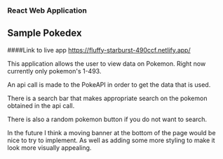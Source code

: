 ### React Web Application

## Sample Pokedex

####Link to live app https://fluffy-starburst-490ccf.netlify.app/

This application allows the user to view data on Pokemon. Right now currently only pokemon's 1-493.

An api call is made to the PokeAPI in order to get the data that is used. 

There is a search bar that makes appropriate search on the pokemon obtained in the api call.

There is also a random pokemon button if you do not want to search.

In the future I think a moving banner at the bottom of the page would be nice to try to implement. As well as adding some more styling to make it look more visually appealing.